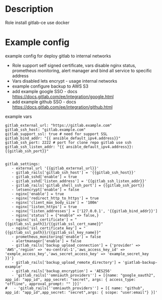 # Description
Role install gitlab-ce use docker

# Example config
example config for deploy gitlab to internal networks

* Role support self signed certificate, vars disable nginx status, prometheus monitoring, alert manager and bind all service to specific address
* Vars disabled lets encrypt - usage internal networks
* example configure backup to AWS S3
* add example google SSO - docs https://docs.gitlab.com/ee/integration/google.html
* add example github SSO - docs https://docs.gitlab.com/ee/integration/github.html

example vars
```commandline
gitlab_external_url: "https://gitlab.example.com"
gitlab_ssh_host: "gitlab.example.com"
gitlab_support_ssl: true # need for support SSL
gitlab_bind_addr: "{{ ansible_default_ipv4.address}}"
gitlab_ssh_port: 2222 # port for clone repo gitlab use ssh
gitlab_ssh_listen_addr: "{{ ansible_default_ipv4.address}}:{{gitlab_ssh_port}}"


gitlab_settings:
   - external_url '{{gitlab_external_url}}'
   - gitlab_rails['gitlab_ssh_host'] = '{{gitlab_ssh_host}}'
   - gitlab_sshd['enable'] = true
   - gitlab_sshd['listen_address'] = '{{gitlab_ssh_listen_addr}}'
   - gitlab_rails['gitlab_shell_ssh_port'] = {{gitlab_ssh_port}}
   - letsencrypt['enable'] = false
   - nginx['enable'] = true
   - nginx['redirect_http_to_https'] = true
   - nginx['client_max_body_size'] = '100m'
   - nginx['listen_https'] = true
   - nginx['listen_addresses'] = ['127.0.0.1', '{{gitlab_bind_addr}}']
   - nginx['status'] = {"enable" => false,}
   - nginx['ssl_certificate'] = "{{gitlab_ssl_path}}/{{gitlab_ssl_cert_name}}"
   - nginx['ssl_certificate_key'] = "{{gitlab_ssl_path}}/{{gitlab_ssl_key_name}}"
   - prometheus_monitoring['enable'] = false
   - alertmanager['enable'] = false
   - gitlab_rails['backup_upload_connection'] = {'provider' => 'AWS','region' => 'eu-central-1','aws_access_key_id' => 'exmple_access_key','aws_secret_access_key' => 'example_secret_key }}'}
   - gitlab_rails['backup_upload_remote_directory'] = 'giatlab-backup-example'
   - gitlab_rails['backup_encryption'] = 'AES256'
   - 'gitlab_rails[''omniauth_providers''] = [{name: "google_oauth2", app_id: "app_id", app_secret: "secret", args: { access_type: "offline", approval_prompt: "" }}]'
#   - 'gitlab_rails[''omniauth_providers''] = [{ name: "github", app_id: "app_id",app_secret: "secret",args: { scope: "user:email"} }]'

   ```
